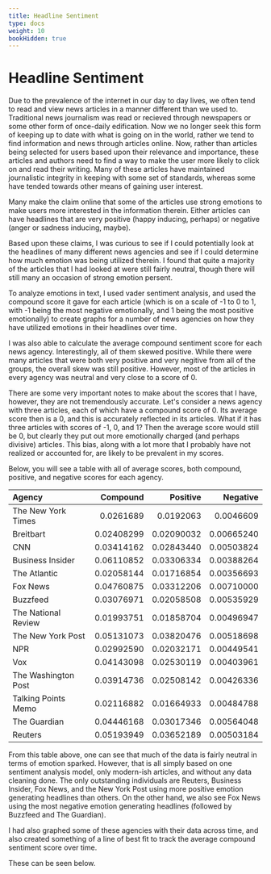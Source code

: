 ```yaml
---
title: Headline Sentiment
type: docs
weight: 10
bookHidden: true
---
```


# Headline Sentiment


Due to the prevalence of the internet in our day to day lives, we often tend to read and 
view news articles in a manner different than we used to. Traditional news journalism was 
read or recieved through newspapers or some other form of once-daily edification. Now we 
no longer seek this form of keeping up to date with what is going on in the world, rather 
we tend to find information and news through articles online. Now, rather than articles 
being selected for users based upon their relevance and importance, these articles and 
authors need to find a way to make the user more likely to click on and read their writing. 
Many of these articles have maintained journalistic integrity in keeping with some set of 
standards, whereas some have tended towards other means of gaining user interest.  

Many make the claim online that some of the articles use strong emotions to make users 
more interested in the information therein. Either articles can have headlines that are 
very positive (happy inducing, perhaps) or negative (anger or sadness inducing, maybe).  

Based upon these claims, I was curious to see if I could potentially look at the headlines 
of many different news agencies and see if I could determine how much emotion was being 
utilized therein. I found that quite a majority of the articles that I had looked at were 
still fairly neutral, though there will still many an occasion of strong emotion persent.  

To analyze emotions in text, I used vader sentiment analysis, and used the compound score 
it gave for each article (which is on a scale of -1 to 0 to 1, with -1 being the most 
negative emotionally, and 1 being the most positive emotionally) to create graphs for a 
number of news agencies on how they have utilized emotions in their headlines over time.  

I was also able to calculate the average compound sentiment score for each news agency. 
Interestingly, all of them skewed positive. While there were many articles that were both 
very positive and very negitive from all of the groups, the overall skew was still positive. 
However, most of the articles in every agency was neutral and very close to a score of 0.  

There are some very important notes to make about the scores that I have, however, they are 
not tremendously accurate. Let's consider a news agency with three articles, each of which 
have a compound score of 0. Its average score then is a 0, and this is accurately reflected 
in its articles. What if it has three articles with scores of -1, 0, and 1? Then the average 
score would still be 0, but clearly they put out more emotionally charged (and perhaps 
divisive) articles. This bias, along with a lot more that I probably have not realized 
or accounted for, are likely to be prevalent in my scores.  

Below, you will see a table with all of average scores, both compound, positive, and negative 
scores for each agency.  

|Agency 	|Compound 	|Positive 	|Negative|
| :------| -----------:|-----------:|-----------:|
|The New York Times |	0.0261689 |	0.0192063| 	0.0046609|
|Breitbart| 	0.02408299 |	0.02090032 |	0.00665240|
|CNN 	|0.03414162 |	0.02843440 |	0.00503824|
|Business Insider 	|0.06110852 |	0.03306334 |	0.00388264|
|The Atlantic| 	0.02058144 |	0.01716854 |	0.00356693|
|Fox News |	0.04760875 |	0.03312206 |	0.00710000|
|Buzzfeed |	0.03076971 |	0.02058508 |	0.00535929|
|The National Review |	0.01993751 |	0.01858704 |	0.00496947|
|The New York Post |	0.05131073 |	0.03820476 	|0.00518698|
|NPR 	|0.02992590 	|0.02032171 |	0.00449541|
|Vox 	|0.04143098 	|0.02530119 |	0.00403961|
|The Washington Post |	0.03914736 |	0.02508142 |	0.00426336|
|Talking Points Memo |	0.02116882 |	0.01664933 	|0.00484788|
|The Guardian |	0.04446168 	|0.03017346 |	0.00564048|
|Reuters |	0.05193949 |	0.03652189 |	0.00503184|

From this table above, one can see that much of the data is fairly neutral in terms of emotion 
sparked. However, that is all simply based on one sentiment analysis model, only modern-ish 
articles, and without any data cleaning done. The only outstanding individuals are Reuters, 
Business Insider, Fox News, and the New York Post using more positive emotion generating 
headlines than others. On the other hand, we also see Fox News using the most negative emotion 
generating headlines (followed by Buzzfeed and The Guardian).  

I had also graphed some of these agencies with their data across time, and also created 
something of a line of best fit to track the average compound sentiment score over time.  

These can be seen below.  
